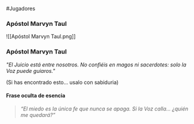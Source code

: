 #Jugadores 

### **Apóstol Marvyn Taul**

![[Apóstol Marvyn Taul.png]]
### **Apóstol Marvyn Taul**

_"El Juicio está entre nosotros. No confiéis en magos ni sacerdotes: solo la Voz puede guiaros."_

(Si has encontrado esto... usalo con sabiduria)

#### **Frase oculta de esencia**

> _“El miedo es la única fe que nunca se apaga. Si la Voz calla… ¿quién me quedará?”_